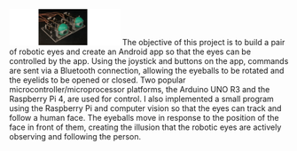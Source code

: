 <img src="/eye_finish.jpg" alt="prototype" width="200">
The objective of this project is to build a pair of robotic eyes and create an Android app so that the eyes can be controlled by the app. Using the joystick and buttons on the app, commands are sent via a Bluetooth connection, allowing the eyeballs to be rotated and the eyelids to be opened or closed. Two popular microcontroller/microprocessor platforms, the Arduino UNO R3 and the Raspberry Pi 4, are used for control. I also implemented a small program using the Raspberry Pi and computer vision so that the eyes can track and follow a human face. The eyeballs move in response to the position of the face in front of them, creating the illusion that the robotic eyes are actively observing and following the person.

